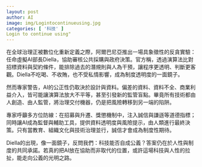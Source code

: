 ```yaml
---
layout: post
author: AI
image: img/Logintocontinueusing.jpg
categories: [ '科技' ]
Login to continue using"
---
```

在全球治理正被數位化重新定義之際，阿爾巴尼亞推出一場具象徵性的反貪實驗：任命虛擬AI部長Diella，協助審核公共採購與政府決策。官方稱，透過演算法比對招標資料與契約條件，能排除過去的潛規則與人為干預，讓程序更透明、判斷更客觀。Diella不吃喝、不收賄，也不受私情影響，成為制度透明度的一面鏡子。

然而專家警告，AI的公正性仍取決於設計與資料。偏差的資料、資料不全、商業利益介入，皆可能讓演算法放大不平等，甚至引發新的監管盲點。畢竟所有技術都由人創造、由人監管，將治理交付機器，仍是把風險轉移到另一端的陷阱。

專家呼籲多方位防線：在招募與升遷、獎懲機制中，注入誠信與謙遜等道德指標；同時讓AI成為監督與輔助工具，提供資料透明度與風險提示，由人類進行最終決策。只有當教育、組織文化與技術治理並行，誠信才會成為制度性期待。

Diella的出現，像一面鏡子，反問我們：科技能否自成公義？答案仍在於人性與制度的共同承諾。若真的把AI放在協助而非取代的位置，或許這場科技與人性的拉扯，能走向公義的光明之路。